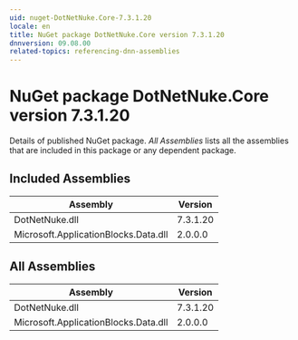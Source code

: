 ```yaml
---
uid: nuget-DotNetNuke.Core-7.3.1.20
locale: en
title: NuGet package DotNetNuke.Core version 7.3.1.20
dnnversion: 09.08.00
related-topics: referencing-dnn-assemblies
---
```


# NuGet package DotNetNuke.Core version 7.3.1.20
Details of published NuGet package.
*All Assemblies* lists all the assemblies that are included in this package or any dependent package.

## Included Assemblies

|Assembly|Version|
|---|---|
|DotNetNuke.dll|7.3.1.20|
|Microsoft.ApplicationBlocks.Data.dll|2.0.0.0|

## All Assemblies

|Assembly|Version|
|---|---|
|DotNetNuke.dll|7.3.1.20|
|Microsoft.ApplicationBlocks.Data.dll|2.0.0.0|

